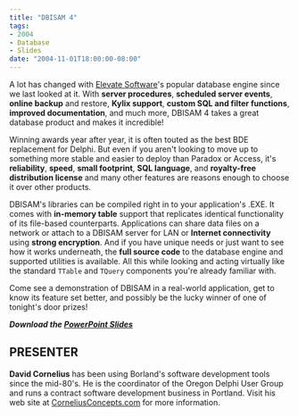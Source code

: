 ```yaml
---
title: "DBISAM 4"
tags:
- 2004
- Database
- Slides
date: "2004-11-01T18:00:00-08:00"
---
```


A lot has changed with [Elevate Software](http://www.elevatesoft.com/)'s popular database engine since we last looked at it.  With **server procedures**,  **scheduled server events**,  **online backup** and restore, **Kylix support**,  **custom SQL and filter functions**, **improved documentation**, and much more, DBISAM 4 takes a great database product and makes it incredible! 

Winning awards year after year, it is often touted as the best BDE replacement for Delphi.  But even if you aren't looking to move up to something more stable and easier to deploy than Paradox or Access, it's **reliability**, **speed**, **small footprint**, **SQL language**, and **royalty-free distribution license** and many other features are reasons enough to choose it over other products.

DBISAM's libraries can be compiled right in to your application's .EXE.  It comes with **in-memory table** support that replicates identical functionality of its file-based counterparts. Applications can share data files on a network or attach to a DBISAM server for LAN or **Internet connectivity** using **strong encryption**. And if you have unique needs or just want to see how it works underneath, the **full source code** to the database engine and supported utilities is available.  All this while looking and acting virtually like the standard `TTable` and `TQuery` components you're already familiar with.

Come see a demonstration of DBISAM in a real-world application, get to know its feature set better, and possibly be the lucky winner of one of tonight's door prizes!

***Download the [PowerPoint Slides](/presentations/2004-11_DBISAM4/2004-11_DBISAM4.ppt)***

## PRESENTER ##

**David Cornelius** has been using Borland's software development tools since the mid-80's. He  is the coordinator of the Oregon Delphi User Group  and runs a contract software development business in Portland.  Visit his web site at [CorneliusConcepts.com](http://CorneliusConcepts.com) for more information.
